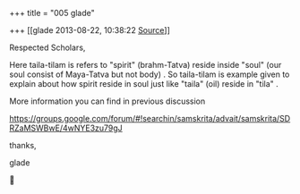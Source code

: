 +++
title = "005 glade"

+++
[[glade	2013-08-22, 10:38:22 [Source](https://groups.google.com/g/samskrita/c/Evyv1HmhJZA)]]



Respected Scholars,

  

Here taila-tilam is refers to "spirit" (brahm-Tatva) reside inside "soul" (our soul consist of Maya-Tatva but not body) . So taila-tilam is example given to explain about how spirit reside in soul just like "taila" (oil) reside in "tila" .

  

More information you can find in previous discussion

  

<https://groups.google.com/forum/#!searchin/samskrita/advait/samskrita/SDRZaMSWBwE/4wNYE3zu79gJ>  

  

thanks,

glade



